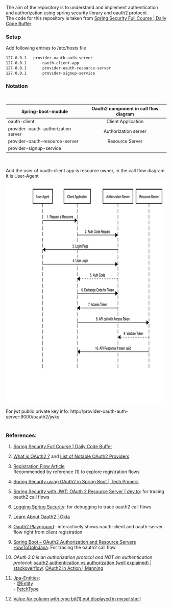 The aim of the repository is to understand and implement authentication and authorization using spring security library 
and oauth2 protocol.<br> The code for this repository is taken from [Spring Security Full Course | Daily Code Buffer](https://www.youtube.com/watch?v=tWcqSIQr6Ks&t=3523s)

### Setup

Add following entries to /etc/hosts file  
```
127.0.0.1	provider-oauth-auth-server
127.0.0.1       oauth-client-app
127.0.0.1       provider-oauth-resource-server
127.0.0.1       provider-signup-service
```

 ### Notation

<br>

| Spring-boot-module                  |   Oauth2 component in call flow diagram               |
|-------------------------------------|:-----------------------------------------------------:|
| oauth-client                        |        Client Application                             |
| provider-oauth-authorization-server |        Authorization server                           |
| provider-oauth-resource-server      |         Resource Server                               |
| provider-signup-service             |                                                       |

<br>
<br>
And the user of oauth-client app is resource owner, in the call flow diagram it is User-Agent

<img src="AuthCodeFlowSequenceDiagram-1.webp" height="700px" width="800px" alt="AuthCodeFlowSequenceDiagram-1.webp" />


<br>
<br>
 For jwt public private key info: http://provider-oauth-auth-server:9000/oauth2/jwks

<br>
<br>

### References: 


1. [Spring Security Full Course | Daily Code Buffer](https://www.youtube.com/watch?v=tWcqSIQr6Ks&t=3523s)

2. [What is OAuth2 ?](https://auth0.com/intro-to-iam/what-is-oauth-2/)  and [List of Notable OAuth2 Providers](https://en.wikipedia.org/wiki/List_of_OAuth_providers)

3. [Registration Flow Article](https://www.youtube.com/redirect?event=video_description&redir_token=QUFFLUhqbFQtOWhxaE5aelc2WnVVdS1ETDV0eWIxc09ZQXxBQ3Jtc0tuN1JXdG9Oa0QzcVVTLVVycV9scjRXdThYajFnY1R2TS1Ga2xjdmhreURsSlQ4czdTZnlHU0ptdzUzQU0yc2JWRVI5Um5VSXY1Z2VicWhQUzk4MjNKRGE3N2ppSmlrMFZyV28wZXVoWVMybVVlV0lCNA&q=https%3A%2F%2Fwww.baeldung.com%2Fregistration-with-spring-mvc-and-spring-security) <br>
     Recommended by reference (1) to explore registration flows

4. [Spring Security using OAuth2 in Spring Boot | Tech Primers](https://www.youtube.com/watch?v=Dbxzw0cpxBU)

5. [Spring Security with JWT: OAuth 2 Resource Server | dev.to](https://dev.to/toojannarong/spring-security-with-jwt-the-easiest-way-2i43): for tracing oauth2 call flows 

6. [Logging Spring Security](https://stackoverflow.com/questions/30855252/how-do-i-enable-logging-for-spring-security): for debugging to trace oauth2 call flows

7. [Learn About Oauth2 | Okta](https://www.oauth.com/)

8. [Oauth2 Playground](https://www.oauth.com/playground/client-registration.html?returnto=authorization-code.html) : interactively shows oauth-client and oauth-server flow right from client registration 

9. [Spring Boot – OAuth2 Authorization and Resource Servers  HowToDoInJava](https://howtodoinjava.com/spring-boot2/oauth2-auth-server/): For tracing the oauth2 call flow

10. <em>OAuth 2.0 is an authorization protocol and NOT an authentication protocol</em>: [oauth2 authentication vs authorization (well explained) | stackoverflow](https://stackoverflow.com/a/33704657),
   [OAuth2 in Action | Manning](https://livebook.manning.com/book/oauth-2-in-action/chapter-13/11)

11. [Jpa-Entities](https://www.baeldung.com/jpa-entities): <br> 
          - [@Entity](https://stackoverflow.com/a/29333628) <br>
          -  [FetchType](https://stackoverflow.com/a/2991015)

12. [Value for column with type bit(1) not displayed in mysql shell](https://stackoverflow.com/a/14249348)

